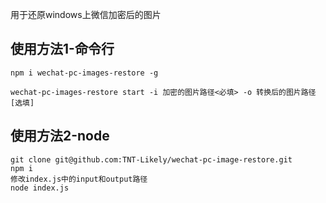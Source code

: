 用于还原windows上微信加密后的图片

## 使用方法1-命令行

```
npm i wechat-pc-images-restore -g

wechat-pc-images-restore start -i 加密的图片路径<必填> -o 转换后的图片路径[选填]
```

## 使用方法2-node

```
git clone git@github.com:TNT-Likely/wechat-pc-image-restore.git
npm i
修改index.js中的input和output路径
node index.js
```